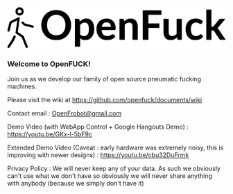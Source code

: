 ![OpenFUCK](https://github.com/openfuck/openfuck.github.io/blob/master/MGxkMERBY2pZUXV6V2dIemdQeTJ4QT09LS1vWW9vUytJQi9RV2U5bktWVGs2TUxRPT0=--63a86448eb23279790a6d0706d286eda4e16c7e4.png?raw=true)
### Welcome to OpenFUCK! 

Join us as we develop our family of open source pneumatic fucking machines. 

Please visit the wiki at <https://github.com/openfuck/documents/wiki>

Contact email : OpenFrobot@gmail.com

Demo Video (with WebApp Control + Google Hangouts Demo) : <https://youtu.be/GKx-l-5bF9c>

Extended Demo Video (Caveat : early hardware was extremely noisy, this is improving with newer designs) : <https://youtu.be/cbu32DuFrmk>

Privacy Policy : We will never keep any of your data. As such we obviously can't use what we don't have so obviously we will never share anything with anybody (because we simply don't have it) 



